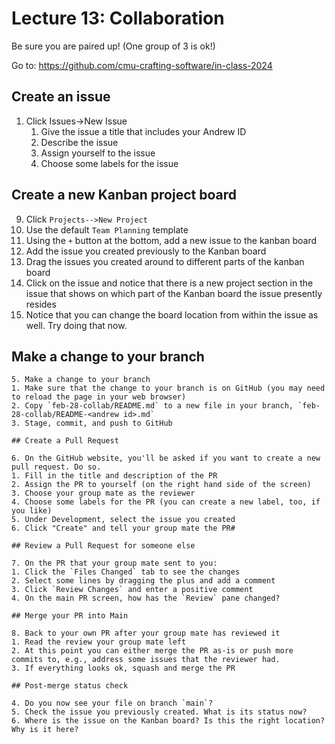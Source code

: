 # Lecture 13: Collaboration

Be sure you are paired up! (One group of 3 is ok!)

Go to: https://github.com/cmu-crafting-software/in-class-2024

## Create an issue

1. Click Issues->New Issue
   1. Give the issue a title that includes your Andrew ID
   2. Describe the issue
   3. Assign yourself to the issue
   4. Choose some labels for the issue

## Create a new Kanban project board

9. Click `Projects-->New Project`
10. Use the default `Team Planning` template
11. Using the `+` button at the bottom, add a new issue to the kanban board
13. Add the issue you created previously to the Kanban board
12. Drag the issues you created around to different parts of the kanban board
13. Click on the issue and notice that there is a new project section in the issue that shows on which part of the Kanban board the issue presently resides
14. Notice that you can change the board location from within the issue as well. Try doing that now.

## Make a change to your branch
   ```
5. Make a change to your branch
   1. Make sure that the change to your branch is on GitHub (you may need to reload the page in your web browser)
   2. Copy `feb-28-collab/README.md` to a new file in your branch, `feb-28-collab/README-<andrew id>.md`
   3. Stage, commit, and push to GitHub

## Create a Pull Request

6. On the GitHub website, you'll be asked if you want to create a new pull request. Do so.
   1. Fill in the title and description of the PR
   2. Assign the PR to yourself (on the right hand side of the screen)
   3. Choose your group mate as the reviewer
   4. Choose some labels for the PR (you can create a new label, too, if you like)
   5. Under Development, select the issue you created
   6. Click "Create" and tell your group mate the PR#

## Review a Pull Request for someone else

7. On the PR that your group mate sent to you:
   1. Click the `Files Changed` tab to see the changes
   2. Select some lines by dragging the plus and add a comment
   3. Click `Review Changes` and enter a positive comment
   4. On the main PR screen, how has the `Review` pane changed?

## Merge your PR into Main

8. Back to your own PR after your group mate has reviewed it
   1. Read the review your group mate left
   2. At this point you can either merge the PR as-is or push more commits to, e.g., address some issues that the reviewer had.
   3. If everything looks ok, squash and merge the PR

## Post-merge status check

4. Do you now see your file on branch `main`?
5. Check the issue you previously created. What is its status now?
6. Where is the issue on the Kanban board? Is this the right location? Why is it here?


